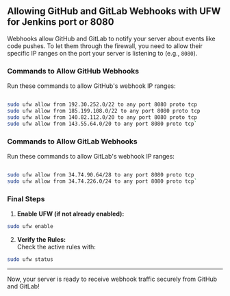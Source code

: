 ## **Allowing GitHub and GitLab Webhooks with UFW** for Jenkins port or 8080

Webhooks allow GitHub and GitLab to notify your server about events like code pushes. To let them through the firewall, you need to allow their specific IP ranges on the port your server is listening to (e.g., `8080`).

### **Commands to Allow GitHub Webhooks**

Run these commands to allow GitHub's webhook IP ranges:


```bash

sudo ufw allow from 192.30.252.0/22 to any port 8080 proto tcp
sudo ufw allow from 185.199.108.0/22 to any port 8080 proto tcp
sudo ufw allow from 140.82.112.0/20 to any port 8080 proto tcp
sudo ufw allow from 143.55.64.0/20 to any port 8080 proto tcp`
```

### **Commands to Allow GitLab Webhooks**

Run these commands to allow GitLab's webhook IP ranges:


```bash

sudo ufw allow from 34.74.90.64/28 to any port 8080 proto tcp 
sudo ufw allow from 34.74.226.0/24 to any port 8080 proto tcp`
```

### **Final Steps**

1. **Enable UFW (if not already enabled):**
    
```bash
sudo ufw enable
```
    
2. **Verify the Rules:**  
    Check the active rules with:

```bash
sudo ufw status   
```
---

Now, your server is ready to receive webhook traffic securely from GitHub and GitLab!